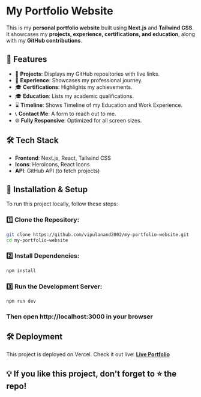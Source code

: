 # My Portfolio Website

This is my **personal portfolio website** built using **Next.js** and **Tailwind CSS**. It showcases my **projects, experience, certifications, and education**, along with my **GitHub contributions**.

## 🌟 Features
- 📂 **Projects**: Displays my GitHub repositories with live links.
- 💼 **Experience**: Showcases my professional journey.
- 🎓 **Certifications**: Highlights my achievements.
- 🎓 **Education**: Lists my academic qualifications.
- ⌛ **Timeline**: Shows Timeline of my Education and Work Experience.
- 📞 **Contact Me**: A form to reach out to me.
- 🌐 **Fully Responsive**: Optimized for all screen sizes.

## 🛠️ Tech Stack
- **Frontend**: Next.js, React, Tailwind CSS
- **Icons**: HeroIcons, React Icons
- **API**: GitHub API (to fetch projects)

## 🚀 Installation & Setup
To run this project locally, follow these steps:

### 1️⃣ Clone the Repository:
```sh
git clone https://github.com/vipulanand2002/my-portfolio-website.git
cd my-portfolio-website
```

### 2️⃣ Install Dependencies:
```sh
npm install
```

### 3️⃣ Run the Development Server:
```sh
npm run dev
```

### Then open http://localhost:3000 in your browser

## 🛠️ Deployment
This project is deployed on Vercel. Check it out live: 
**[Live Portfolio](https://my-portfolio-vipulanand2002s-projects.vercel.app/)**




## 💡 If you like this project, don't forget to ⭐ the repo!
